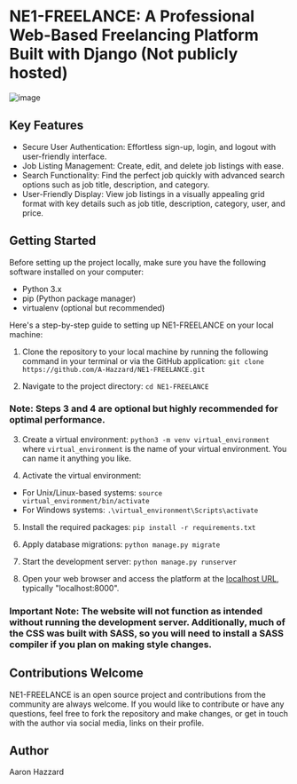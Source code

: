 # NE1-FREELANCE: A Professional Web-Based Freelancing Platform Built with Django (Not publicly hosted)
![image](https://user-images.githubusercontent.com/62683196/216718671-c5618604-ad2c-4723-b191-1feb053ed94e.png)

## Key Features
- Secure User Authentication: Effortless sign-up, login, and logout with user-friendly interface.
- Job Listing Management: Create, edit, and delete job listings with ease.
- Search Functionality: Find the perfect job quickly with advanced search options such as job title, description, and category.
- User-Friendly Display: View job listings in a visually appealing grid format with key details such as job title, description, category, user, and price.

## Getting Started
Before setting up the project locally, make sure you have the following software installed on your computer:
- Python 3.x
- pip (Python package manager)
- virtualenv (optional but recommended)

Here's a step-by-step guide to setting up NE1-FREELANCE on your local machine:

1. Clone the repository to your local machine by running the following command in your terminal or via the GitHub application:
``` git clone https://github.com/A-Hazzard/NE1-FREELANCE.git ```

2. Navigate to the project directory: 
``` cd NE1-FREELANCE ```
### Note: Steps 3 and 4 are optional but highly recommended for optimal performance.

3. Create a virtual environment:
``` python3 -m venv virtual_environment ``` where ``` virtual_environment ``` is the name of your virtual environment. You can name it anything you like.

4. Activate the virtual environment:
- For Unix/Linux-based systems: ``` source virtual_environment/bin/activate ```
- For Windows systems: ``` .\virtual_environment\Scripts\activate ```

5. Install the required packages:
``` pip install -r requirements.txt ```

6. Apply database migrations:
``` python manage.py migrate ```

7. Start the development server:
``` python manage.py runserver ```

8. Open your web browser and access the platform at the [localhost URL](http://localhost:8000), typically "localhost:8000".

### Important Note: The website will not function as intended without running the development server. Additionally, much of the CSS was built with SASS, so you will need to install a SASS compiler if you plan on making style changes.

## Contributions Welcome
NE1-FREELANCE is an open source project and contributions from the community are always welcome. If you would like to contribute or have any questions, feel free to fork the repository and make changes, or get in touch with the author via social media, links on their profile.

## Author
Aaron Hazzard
